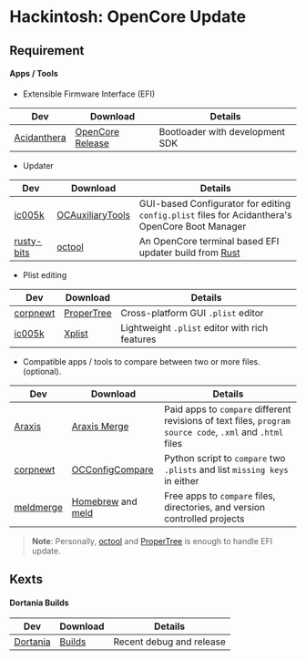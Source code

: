 # Hackintosh: OpenCore Update

## Requirement

#### Apps / Tools

* Extensible Firmware Interface (EFI)

| **Dev** | **Download** | **Details** |
|---|---|---|
| [Acidanthera](https://github.com/acidanthera) | [OpenCore Release](https://github.com/acidanthera/OpenCorePkg/releases) | Bootloader with development SDK |
  
* Updater

| **Dev** | **Download** | **Details** |
|---|---|---|
| [ic005k](https://github.com/ic005k) | [OCAuxiliaryTools](https://github.com/ic005k/OCAuxiliaryTools) | GUI-based Configurator for editing `config.plist` files for Acidanthera's OpenCore Boot Manager |
| [rusty-bits](https://github.com/rusty-bits) | [octool](https://github.com/rusty-bits/octool) | An OpenCore terminal based EFI updater build from [Rust](https://www.rust-lang.org/) |
  
* Plist editing
  
| **Dev** | **Download** | **Details** |
|---|---|---|
| [corpnewt](https://github.com/corpnewt) | [ProperTree](https://github.com/corpnewt/ProperTree) | Cross-platform GUI `.plist` editor |
| [ic005k](https://github.com/ic005k) | [Xplist](https://github.com/ic005k/Xplist) | Lightweight `.plist` editor with rich features |

* Compatible apps / tools to compare between two or more files. (optional).
  
| **Dev** | **Download** | **Details** |
|---|---|---|
| [Araxis](https://www.araxis.com/) | [Araxis Merge](https://www.araxis.com/download/Merge2022.5809-macOS.dmg) | Paid apps to `compare` different revisions of text files, `program source code`, `.xml` and `.html` files |
| [corpnewt](https://github.com/corpnewt) | [OCConfigCompare](https://github.com/corpnewt/OCConfigCompare)  | Python script to `compare` two `.plists` and list `missing keys` in either |
| [meldmerge](https://meldmerge.org/) | [Homebrew](https://brew.sh/) and [meld](https://formulae.brew.sh/cask/meld)  | Free apps to `compare` files, directories, and version controlled projects |

> **Note**: Personally, [octool](https://github.com/rusty-bits/octool) and [ProperTree](https://github.com/corpnewt/ProperTree) is enough to handle EFI update.


## Kexts

#### Dortania Builds

| **Dev** | **Download** | **Details** |
|---|---|---|
| [Dortania](https://dortania.github.io/) | [Builds](https://dortania.github.io/builds/) | Recent debug and release |

                                                  



